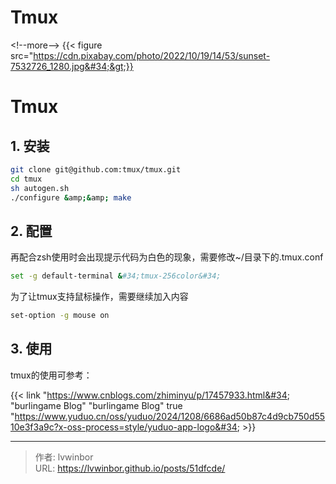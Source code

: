 # Tmux


&lt;!--more--&gt;
{{&lt; figure src=&#34;https://cdn.pixabay.com/photo/2022/10/19/14/53/sunset-7532726_1280.jpg&#34;&gt;}}

# Tmux

## 1. 安装

```bash
git clone git@github.com:tmux/tmux.git
cd tmux
sh autogen.sh
./configure &amp;&amp; make
```

## 2. 配置

再配合zsh使用时会出现提示代码为白色的现象，需要修改~/目录下的.tmux.conf

```bash
set -g default-terminal &#34;tmux-256color&#34;
```

为了让tmux支持鼠标操作，需要继续加入内容

```bash
set-option -g mouse on
```

## 3. 使用

tmux的使用可参考：

{{&lt; link &#34;https://www.cnblogs.com/zhiminyu/p/17457933.html&#34; &#34;burlingame Blog&#34; &#34;burlingame Blog&#34; true &#34;https://www.yuduo.cn/oss/yuduo/2024/1208/6686ad50b87c4d9cb750d5510e3f3a9c?x-oss-process=style/yuduo-app-logo&#34; &gt;}}

---

> 作者: lvwinbor  
> URL: https://lvwinbor.github.io/posts/51dfcde/  


